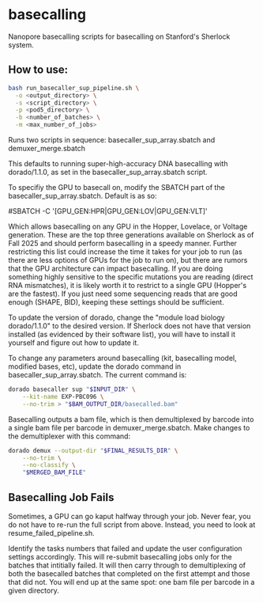 # basecalling
Nanopore basecalling scripts for basecalling on Stanford's Sherlock system.

## How to use:  
```bash
bash run_basecaller_sup_pipeline.sh \
  -o <output_directory> \
  -s <script_directory> \
  -p <pod5_directory> \
  -b <number_of_batches> \
  -m <max_number_of_jobs>
```


Runs two scripts in sequence: basecaller_sup_array.sbatch and demuxer_merge.sbatch

This defaults to running super-high-accuracy DNA basecalling with dorado/1.1.0, as set in the basecaller_sup_array.sbatch script.

To specifiy the GPU to basecall on, modify the SBATCH part of the basecaller_sup_array.sbatch. Default is as so:

#SBATCH -C '[GPU_GEN:HPR|GPU_GEN:LOV|GPU_GEN:VLT]'

Which allows basecalling on any GPU in the Hopper, Lovelace, or Voltage generation. These are the top three generations available on Sherlock as of Fall 2025 and should perform basecalling in a speedy manner. Further restricting this list could increase the time it takes for your job to run (as there are less options of GPUs for the job to run on), but there are rumors that the GPU architecture can impact basecalling. If you are doing something highly sensitive to the specific mutations you are reading (direct RNA mismatches), it is likely worth it to restrict to a single GPU (Hopper's are the fastest). If you just need some sequencing reads that are good enough (SHAPE, BID), keeping these settings should be sufficient.

To update the version of dorado, change the "module load biology dorado/1.1.0" to the desired version. If Sherlock does not have that version installed (as evidenced by their software list), you will have to install it yourself and figure out how to update it.

To change any parameters around basecalling (kit, basecalling model, modified bases, etc), update the dorado command in basecaller_sup_array.sbatch. The current command is:

```bash
dorado basecaller sup "$INPUT_DIR" \
    --kit-name EXP-PBC096 \
    --no-trim > "$BAM_OUTPUT_DIR/basecalled.bam"
```

Basecalling outputs a bam file, which is then demultiplexed by barcode into a single bam file per barcode in demuxer_merge.sbatch. Make changes to the demultiplexer with this command:

```bash
dorado demux --output-dir "$FINAL_RESULTS_DIR" \
    --no-trim \
    --no-classify \
    "$MERGED_BAM_FILE"
```

## Basecalling Job Fails

Sometimes, a GPU can go kaput halfway through your job. Never fear, you do not have to re-run the full script from above. Instead, you need to look at resume_failed_pipeline.sh.

Identify the tasks numbers that failed and update the user configuration settings accordingly. This will re-submit basecalling jobs only for the batches that intitially failed. It will then carry through to demultiplexing of both the basecalled batches that completed on the first attempt and those that did not. You will end up at the same spot: one bam file per barcode in a given directory.
